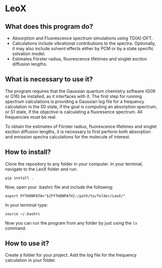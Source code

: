 ﻿# LeoX

## What does this program do?

 - Absorption and Fluorescence spectrum simulations using TD(A)-DFT.
 - Calculations include vibrational contributions to the spectra. Optionally, it may also include solvent effects either by PCM or by a state specific solvation model.
 - Estimates Förster radius, fluorescence lifetimes and singlet exciton diffusion lengths.

## What is necessary to use it?

The program requires that the Gaussian quantum chemistry software (G09 or G16) be installed, as it interfaces with it.
The first step for running spectrum calculations is providing a Gaussian log file for a frequency calculation in the S0 state, if the goal is computing an absorption spectrum, or S1 state, if the objective is calculating a fluoresence spectrum. All frequencies must be real.  

To obtain the estimates of Förster radius, fluorescence lifetimes and singlet exciton diffusion lengths, it is necessary to first perform both absorption and emission spectra calculations for the molecule of interest.

## How to install?

Clone the repository to any folder in your computer. In your terminal, navigate to the LeoX folder and run:

`pip install .`

Now, open your .bashrc file and include the following:

`export PYTHONPATH="${PYTHONPATH}:/path/to/folder/LeoX/"`

In your terminal type:

`source ~/.bashrc`

Now you can run the program from any folder by just using the `lx` command.

## How to use it?

Create a folder for your project. Add the log file for the frequency calculation in your folder.


